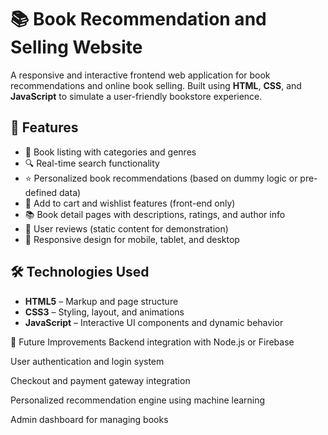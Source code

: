 # 📚 Book Recommendation and Selling Website

A responsive and interactive frontend web application for book recommendations and online book selling. Built using **HTML**, **CSS**, and **JavaScript** to simulate a user-friendly bookstore experience.

## 🚀 Features

- 📖 Book listing with categories and genres
- 🔍 Real-time search functionality
- ⭐ Personalized book recommendations (based on dummy logic or pre-defined data)
- 🛒 Add to cart and wishlist features (front-end only)
- 📚 Book detail pages with descriptions, ratings, and author info
- 💬 User reviews (static content for demonstration)
- 📱 Responsive design for mobile, tablet, and desktop

## 🛠️ Technologies Used

- **HTML5** – Markup and page structure
- **CSS3** – Styling, layout, and animations
- **JavaScript** – Interactive UI components and dynamic behavior


🧱 Future Improvements
Backend integration with Node.js or Firebase

User authentication and login system

Checkout and payment gateway integration

Personalized recommendation engine using machine learning

Admin dashboard for managing books
